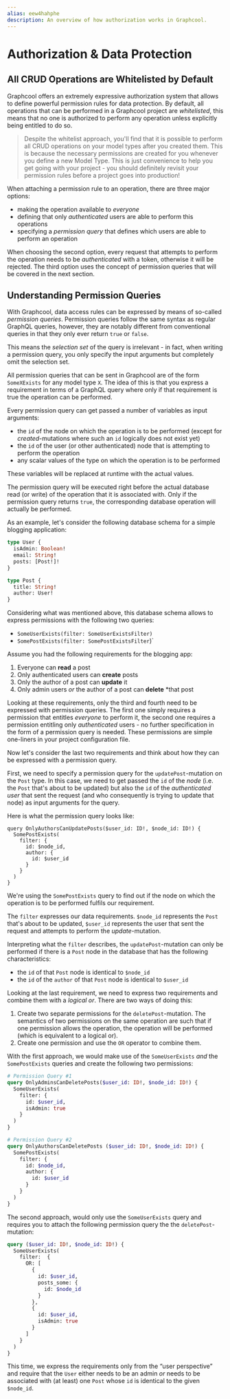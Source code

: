 ```yaml
---
alias: eew4hahphe 
description: An overview of how authorization works in Graphcool.
---
```


# Authorization & Data Protection

## All CRUD Operations are Whitelisted by Default

Graphcool offers an extremely expressive authorization system that allows to define powerful permission rules for data protection. By default, all operations that can be performed in a Graphcool project are *whitelisted*, this means that no one is authorized to perform any operation unless explicitly being entitled to do so.


> Despite the whitelist approach, you'll find that it is possible to perform all CRUD operations on your model types after you created them. This is because the necessary permissions are created for you whenever you define a new Model Type. This is just convenience to help you get going with your project - you should definitely revisit your permission rules before a project goes into production!


When attaching a permission rule to an operation, there are three major options:

* making the operation available to *everyone*
* defining that only *authenticated* users are able to perform this operations
* specifying a *permission query* that defines which users are able to perform an operation

When choosing the second option, every request that attempts to perform the operation needs to be *authenticated* with a token, otherwise it will be rejected. The third option uses the concept of permission queries that will be covered in the next section.

## Understanding Permission Queries

With Graphcool, data access rules can be expressed by means of so-called *permission queries*. Permission queries follow the same syntax as regular GraphQL queries, however, they are notably different from conventional queries in that they only ever return `true` or `false`. 

This means the *selection set* of the query is irrelevant - in fact, when writing a permission query, you only specify the input arguments but completely omit the selection set.

All permission queries that can be sent in Graphcool are of the form `SomeXExists` for any model type `X`. The idea of this is that you express a requirement in terms of a GraphQL query where only if that requirement is true the operation can be performed. 

Every permission query can get passed a number of variables as input arguments:

* the `id` of the node on which the operation is to be performed (except for *created*-mutations where such an `id` logically does not exist yet)
* the `id` of the user (or other authenticated) node that is attempting to perform the operation
* any scalar values of the type on which the operation is to be performed

These variables will be replaced at runtime with the actual values.

 The permission query will be executed right before the actual database read (or write) of the operation that it is associated with. Only if the permission query returns `true`, the corresponding database operation will actually be performed.

As an example, let's consider the following database schema for a simple blogging application:

```graphql
type User {
  isAdmin: Boolean!
  email: String!
  posts: [Post!]!
}

type Post {
  title: String!
  author: User!
}
```

Considering what was mentioned above, this database schema allows to express permissions with the following two queries:

* `SomeUserExists(filter: SomeUserExistsFilter)`
* `SomePostExists(filter: SomePostExistsFilter`)`

Assume you had the following requirements for the blogging app:

1. Everyone can **read** a post
2. Only authenticated users can **create** posts
3. Only the author of a post can **update** it
4. Only admin users *or* the author of a post can **delete** *that post

Looking at these requirements, only the third and fourth need to be expressed with permission queries. The first one simply requires a permission that entitles *everyone* to perform it, the second one requires a permission entitling only *authenticated* users - no further specification in the form of a permission query is needed. These permissions are simple one-liners in your project configuration file.

Now let's consider the last two requirements and think about how they can be expressed with a permission query. 

First, we need to specify a permission query for the `updatePost`-mutation on the `Post` type. In this case, we need to get passed the `id` of the *node* (i.e. the `Post` that's about to be updated) but also the `id` of the *authenticated user* that sent the request (and who consequently is trying to update that node) as input arguments for the query.

Here is what the permission query looks like:

```
query OnlyAuthorsCanUpdatePosts($user_id: ID!, $node_id: ID!) {
  SomePostExists(
    filter: {
      id: $node_id,
      author: {
        id: $user_id
      }
    }
  )
}
```

We're using the `SomePostExists` query to find out if the node on which the operation is to be performed fulfils our requirement.

The `filter` expresses our data requirements. `$node_id` represents the `Post` that's about to be updated, `$user_id` represents the user that sent the request and attempts to perform the *update*-mutation. 

Interpreting what the `filter` describes, the `updatePost`-mutation can only be performed if there is a `Post` node in the database that has the following characteristics:

* the `id` of that `Post` node is identical to `$node_id`
* the `id` of the `author` of that `Post` node is identical to `$user_id`

Looking at the last requirement, we need to express two requirements and combine them with a *logical or*. There are two ways of doing this:

1. Create two separate permissions for the `deletePost`-mutation. The semantics of two permissions on the same operation are such that if one permission allows the operation, the operation will be performed (which is equivalent to a logical or).
2. Create one permission and use the `OR` operator to combine them.

With the first approach, we would make use of the `SomeUserExists` *and* the `SomePostExists` queries and create the following two permissions:

```graphql
# Permission Query #1
query OnlyAdminsCanDeletePosts($user_id: ID!, $node_id: ID!) {
  SomeUserExists(
    filter: {
      id: $user_id,
      isAdmin: true
    }
  )
}
```

```graphql
# Permission Query #2
query OnlyAuthorsCanDeletePosts ($user_id: ID!, $node_id: ID!) {
  SomePostExists(
    filter: {
      id: $node_id,
      author: {
        id: $user_id
      }
    }
  )
}
```

The second approach, would only use the `SomeUserExists` query and requires you to attach the following permission query the the `deletePost`-mutation:

```graphql
query ($user_id: ID!, $node_id: ID!) {
  SomeUserExists(
    filter:  { 
      OR: [
        {
          id: $user_id,
          posts_some: {
            id: $node_id
          }
        }, 
        {
          id: $user_id,
          isAdmin: true
        }
      ]
    }
  )
}
```

This time, we express the requirements only from the “user perspective” and require that the `User` either needs to be an admin *or* needs to be associated with (at least) one `Post` whose `id` is identical to the given `$node_id`.


